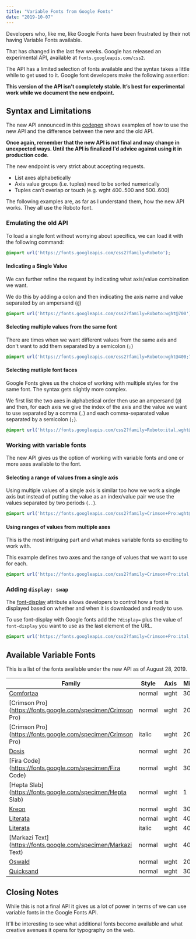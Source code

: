 ```yaml
---
title: "Variable Fonts from Google Fonts"
date: "2019-10-07"
---
```


Developers who, like me, like Google Fonts have been frustrated by their not having Variable Fonts available.

That has changed in the last few weeks. Google has released an experimental API, available at `fonts.googleapis.com/css2`.

The API has a limited selection of fonts available and the syntax takes a little while to get used to it. Google font developers make the following assertion:

**This version of the API isn’t completely stable. It’s best for experimental work while we document the new endpoint.**

## Syntax and Limitations

The new API announced in this [codepen](https://codepen.io/nlwilliams/full/JjPJewp) shows examples of how to use the new API and the difference between the new and the old API.

**Once again, remember that the new API is not final and may change in unexpected ways. Until the API is finalized I'd advice against using it in production code**.

The new endpoint is very strict about accepting requests.

- List axes alphabetically
- Axis value groups (i.e. tuples) need to be sorted numerically
- Tuples can’t overlap or touch (e.g. wght 400..500 and 500..600)

The following examples are, as far as I understand them, how the new API works. They all use the Roboto font.

### Emulating the old API

To load a single font without worrying about specifics, we can load it with the following command:

```css
@import url('https://fonts.googleapis.com/css2?family=Roboto');
```

#### Indicating a Single Value

We can further refine the request by indicating what axis/value combination we want.

We do this by adding a colon and then indicating the axis name and value separated by an ampersand (`@`)

```css
@import url('https://fonts.googleapis.com/css2?family=Roboto:wght@700');
```

#### Selecting multiple values from the same font

There are times when we want different values from the same axis and don't want to add them separated by a semicolon (`;`)

```css
@import url('https://fonts.googleapis.com/css2?family=Roboto:wght@400;700');
```

#### Selecting mutliple font faces

Google Fonts gives us the choice of working with multiple styles for the same font. The syntax gets slightly more complex.

We first list the two axes in alphabetical order then use an ampersand (`@`) and then, for each axis we give the index of the axis and the value we want to use separated by a comma (`,`) and each comma-separated value separated by a semicolon (`;`).

```css
@import url('https://fonts.googleapis.com/css2?family=Roboto:ital,wght@0,700;1,700');
```

### Working with variable fonts

The new API gives us the option of working with variable fonts and one or more axes available to the font.

#### Selecting a range of values from a single axis

Using multiple values of a single axis is similar too how we work a single axis but instead of putting the value as an index/value pair we use the values separated by two periods (`..`).

```css
@import url('https://fonts.googleapis.com/css2?family=Crimson+Pro:wght@200..900');
```

#### Using ranges of values from multiple axes

This is the most intriguing part and what makes variable fonts so exciting to work with.

This example defines two axes and the range of values that we want to use for each.

```css
@import url('https://fonts.googleapis.com/css2?family=Crimson+Pro:ital,wght@0,200..900;1,200..900');
```

### Adding `display: swap`

The [font-display](https://developer.mozilla.org/en-US/docs/Web/CSS/@font-face/font-display) attribute allows developers to control how a font is displayed based on whether and when it is downloaded and ready to use.

To use font-display with Google fonts add the `?display=` plus the value of `font-display` you want to use as the last element of the URL.

```css
@import url('https://fonts.googleapis.com/css2?family=Crimson+Pro:ital,wght@0,200..900;1,200..900?display=swap');
```

## Available Variable Fonts

This is a list of the fonts available under the new API as of August 28, 2019.

| Family | Style | Axis | Min | Max |
| --- | --- | --- | --- | --- |
| [Comfortaa](https://fonts.google.com/specimen/Comfortaa) | normal | wght | 300 | 700 |
| [Crimson Pro](https://fonts.google.com/specimen/Crimson Pro) | normal | wght | 200 | 900 |
| [Crimson Pro](https://fonts.google.com/specimen/Crimson Pro) | italic | wght | 200 | 900 |
| [Dosis](https://fonts.google.com/specimen/Dosis) | normal | wght | 200 | 800 |
| [Fira Code](https://fonts.google.com/specimen/Fira Code) | normal | wght | 300 | 700 |
| [Hepta Slab](https://fonts.google.com/specimen/Hepta Slab) | normal | wght | 1 | 900 |
| [Kreon](https://fonts.google.com/specimen/Kreon) | normal | wght | 300 | 700 |
| [Literata](https://fonts.google.com/specimen/Literata) | normal | wght | 400 | 700 |
| [Literata](https://fonts.google.com/specimen/Literata) | italic | wght | 400 | 700 |
| [Markazi Text](https://fonts.google.com/specimen/Markazi Text) | normal | wght | 400 | 700 |
| [Oswald](https://fonts.google.com/specimen/Oswald) | normal | wght | 200 | 700 |
| [Quicksand](https://fonts.google.com/specimen/Quicksand) | normal | wght | 300 | 700 |

## Closing Notes

While this is not a final API it gives us a lot of power in terms of we can use variable fonts in the Google Fonts API.

It'll be interesting to see what additional fonts become available and what creative avenues it opens for typography on the web.
